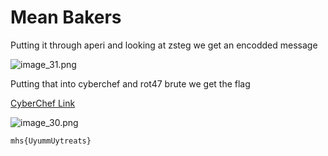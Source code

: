 # Mean Bakers

Putting it through aperi and looking at zsteg we get an encodded message

![image_31.png](image_31.png)

Putting that into cyberchef and rot47 brute we get the flag

[CyberChef Link](https://cyberchef.org/#recipe=ROT47_Brute_Force(100,0,false,'')Filter('Line%20feed','mhs',false)&input=dG96JFwifHR0XCJ7eWxoe3om)

![image_30.png](image_30.png)

```Python
mhs{UyummUytreats}
```